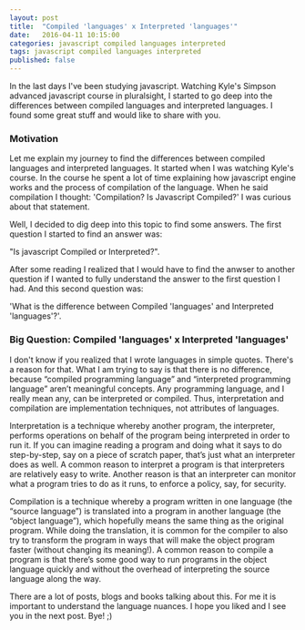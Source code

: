 ```yaml
---
layout: post
title:  "Compiled 'languages' x Interpreted 'languages'"
date:   2016-04-11 10:15:00
categories: javascript compiled languages interpreted
tags: javascript compiled languages interpreted
published: false
---
```


In the last days I've been studying javascript. Watching Kyle's Simpson advanced javascript course in pluralsight, I started to go deep into 
the differences between compiled languages and interpreted languages. I found some great stuff and would like to share with you. 

### Motivation
Let me explain my journey to find the differences between compiled languages and interpreted languages. It started when I was 
watching Kyle's course. In the course he spent a lot of time explaining how javascript engine works and the process of compilation 
of the language. When he said compilation I thought: 'Compilation? Is Javascript Compiled?' I was curious about that statement. 

Well, I decided to dig deep into this topic to find some answers. The first question I started to find an answer was: 

"Is javascript Compiled or Interpreted?". 

After some reading I realized that I would have to find the anwser to another question if I wanted to fully understand the answer to the 
first question I had. And this second question was: 

'What is the difference between Compiled 'languages' and Interpreted 'languages'?'.

### Big Question: Compiled 'languages' x Interpreted 'languages'
I don't know if you realized that I wrote languages in simple quotes. There's a reason for that. What I am trying to say is that there is no difference, because “compiled programming language” and “interpreted programming language” aren’t meaningful concepts. Any programming language, and I really mean any, can be interpreted or compiled. Thus, interpretation and compilation are implementation techniques, not attributes of languages.

Interpretation is a technique whereby another program, the interpreter, performs operations on behalf of the program being interpreted in order to run it. If you can imagine reading a program and doing what it says to do step-by-step, say on a piece of scratch paper, that’s just what an interpreter does as well. A common reason to interpret a program is that interpreters are relatively easy to write. Another reason is that an interpreter can monitor what a program tries to do as it runs, to enforce a policy, say, for security.

Compilation is a technique whereby a program written in one language (the “source language”) is translated into a program in another language (the “object language”), which hopefully means the same thing as the original program. While doing the translation, it is common for the compiler to also try to transform the program in ways that will make the object program faster (without changing its meaning!). A common reason to compile a program is that there’s some good way to run programs in the object language quickly and without the overhead of interpreting the source language along the way.

There are a lot of posts, blogs and books talking about this. For me it is important to understand the language nuances. I hope you liked and I see you in the next post. Bye! ;)

